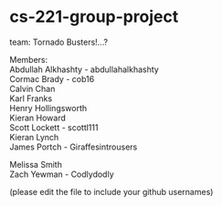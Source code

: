 cs-221-group-project
====================

team: Tornado Busters!...?

Members:  
Abdullah Alkhashty - abdullahalkhashty  
Cormac Brady - cob16  
Calvin Chan  
Karl Franks  
Henry Hollingsworth  
Kieran Howard  
Scott Lockett - scottl111  
Kieran Lynch  
James Portch - Giraffesintrousers 

Melissa Smith  
Zach Yewman - Codlydodly  
  
(please edit the file to include your github usernames)
